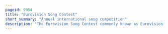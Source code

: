 ```yaml
---
pageid: 9954
title: "Eurovision Song Contest"
short_summary: "Annual international song competition"
description: "The Eurovision Song Contest commonly known as Eurovision or by its Initialism Esc is an international Song Competition organised annually by the european Broadcasting Union. Each participating Country submits an original Song to be performed live and transmitted via the Eurovision and Euroradio Networks to national Broadcasters with competing Countries casting Votes for the Songs of the other Countries to determine a Winner."
---
```

